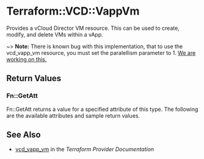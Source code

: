 # Terraform::VCD::VappVm

Provides a vCloud Director VM resource. This can be used to create,
modify, and delete VMs within a vApp.

~> **Note:** There is known bug with this implementation, that to use the vcd_vapp_vm resource, you must set the paralellism parameter to 1. [We are working on this.](https://github.com/terraform-providers/terraform-provider-vcd/issues/27)

## Return Values

### Fn::GetAtt

Fn::GetAtt returns a value for a specified attribute of this type. The following are the available attributes and sample return values.

## See Also

* [vcd_vapp_vm](https://www.terraform.io/docs/providers/vcd/r/vapp_vm.html) in the _Terraform Provider Documentation_